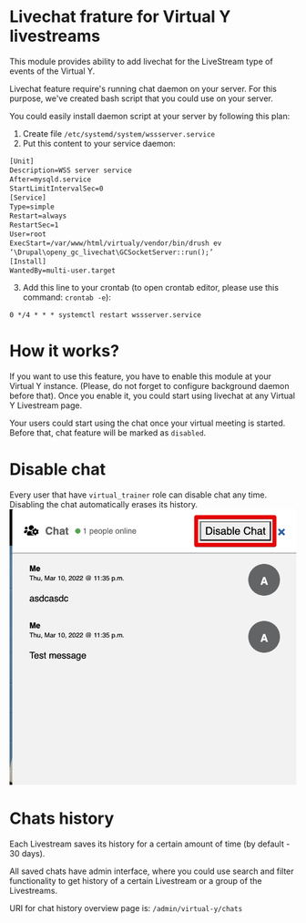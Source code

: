 # Livechat frature for Virtual Y livestreams

This module provides ability to add livechat for the LiveStream type of events of the Virtual Y.

Livechat feature require's running chat daemon on your server. For this purpose, we've created bash script that you
could use on your server.

You could easily install daemon script at your server by following this plan:

1. Create file `/etc/systemd/system/wssserver.service`
2. Put this content to your service daemon:
```
[Unit]
Description=WSS server service
After=mysqld.service
StartLimitIntervalSec=0
[Service]
Type=simple
Restart=always
RestartSec=1
User=root
ExecStart=/var/www/html/virtualy/vendor/bin/drush ev ‘\Drupal\openy_gc_livechat\GCSocketServer::run();’
[Install]
WantedBy=multi-user.target
```
3. Add this line to your crontab (to open crontab editor, please use this command: `crontab -e`):
```
0 */4 * * * systemctl restart wssserver.service
```

# How it works?

If you want to use this feature, you have to enable this module at your Virtual Y instance.
(Please, do not forget to configure background daemon before that).
Once you enable it, you could start using livechat at any Virtual Y Livestream page.

Your users could start using the chat once your virtual meeting is started.
Before that, chat feature will be marked as `disabled`.

# Disable chat

Every user that have `virtual_trainer` role can disable chat any time.
Disabling the chat automatically erases its history.
![Disable button for admin](/modules/openy_gc_livechat/images/vy_chat_disable.png "Livechat disable button")

# Chats history

Each Livestream saves its history for a certain amount of time (by default - 30 days).

All saved chats have admin interface, where you could use search and filter functionality
to get history of a certain Livestream or a group of the Livestreams.

URI for chat history overview page is: `/admin/virtual-y/chats`
